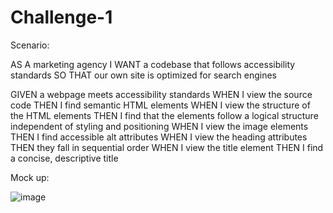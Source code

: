 # Challenge-1

Scenario:

AS A marketing agency
I WANT a codebase that follows accessibility standards
SO THAT our own site is optimized for search engines

GIVEN a webpage meets accessibility standards
WHEN I view the source code
THEN I find semantic HTML elements
WHEN I view the structure of the HTML elements
THEN I find that the elements follow a logical structure independent of styling and positioning
WHEN I view the image elements
THEN I find accessible alt attributes
WHEN I view the heading attributes
THEN they fall in sequential order
WHEN I view the title element
THEN I find a concise, descriptive title

Mock up:

![image](https://user-images.githubusercontent.com/97055456/150701536-bf6d0ae7-6d49-42da-80f5-5351bd0be1cd.png)

